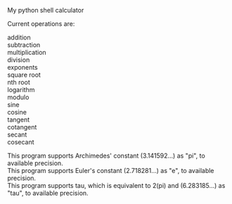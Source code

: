 My python shell calculator


Current operations are:

addition <br />
subtraction <br />
multiplication <br />
division <br />
exponents <br />
square root <br />
nth root <br />
logarithm <br />
modulo <br />
sine <br />
cosine <br />
tangent <br />
cotangent <br />
secant <br />
cosecant



This program supports Archimedes' constant (3.141592…) as "pi", to available precision. <br />
This program supports Euler's constant (2.718281…) as "e", to available precision. <br />
This program supports tau, which is equivalent to 2(pi) and (6.283185…) as "tau", to available precision.
